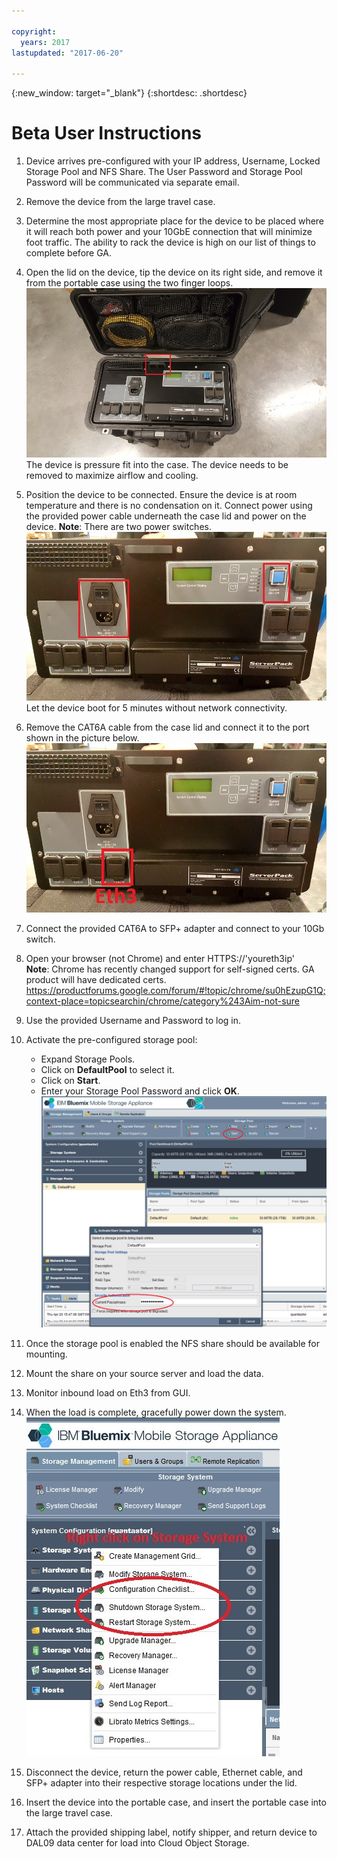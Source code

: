 ```yaml
---

copyright:
  years: 2017
lastupdated: "2017-06-20"

---
```

{:new_window: target="_blank"}
{:shortdesc: .shortdesc}

# Beta User Instructions


1.	Device arrives pre-configured with your IP address, Username, Locked Storage Pool and NFS Share.  The User Password and Storage Pool Password will be communicated via separate email.

2.	Remove the device from the large travel case.

3.	Determine the most appropriate place for the device to be placed where it will reach both power and your 10GbE connection that will minimize foot traffic.  The ability to rack the device is high on our list of things to complete before GA.

4.	Open the lid on the device, tip the device on its right side, and remove it from the portable case using the two finger loops.
    ![Top of Device](/images/UserGuide1.png)
    The device is pressure fit into the case.  The device needs to be removed to maximize airflow and cooling.
5.	Position the device to be connected. Ensure the device is at room temperature and there is no condensation on it. Connect power using the provided power cable underneath the case lid and power on the device.
    **Note**: There are two power switches. 
    ![Power switches](/images/UserGuide2.jpg) 
    Let the device boot for 5 minutes without network connectivity.
6.	Remove the CAT6A cable from the case lid and connect it to the port shown in the picture below.
    ![](/images/UserGuide3.jpg)
7.	Connect the provided CAT6A to SFP+ adapter and connect to your 10Gb switch.
8.	Open your browser (not Chrome) and enter HTTPS://'youreth3ip'  <br />
    **Note**: Chrome has recently changed support for self-signed certs. GA product will have dedicated certs.
    https://productforums.google.com/forum/#!topic/chrome/su0hEzupG1Q;context-place=topicsearchin/chrome/category%243Aim-not-sure
9.	Use the provided Username and Password to log in.
10.	Activate the pre-configured storage pool:
    - Expand Storage Pools.
    - Click on **DefaultPool** to select it. 
    - Click on **Start**. 
    - Enter your Storage Pool Password and click **OK**. 
    ![Activate Storage Pool](/images/UserGuide4.png)
11.	Once the storage pool is enabled the NFS share should be available for mounting.
12.	Mount the share on your source server and load the data.
13.	Monitor inbound load on Eth3 from GUI.
14.	When the load is complete, gracefully power down the system.  
    ![Right Click on Storage Systems and select Shutdown Storage System...](/images/UserGuide5.jpg)
15.	Disconnect the device, return the power cable, Ethernet cable, and SFP+ adapter into their respective storage locations under the lid.
16.	Insert the device into the portable case, and insert the portable case into the large travel case.
17.	Attach the provided shipping label, notify shipper, and return device to DAL09 data center for load into Cloud Object Storage.
